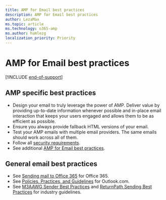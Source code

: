 ```yaml
---
title: AMP for Email best practices
description: AMP for Email best practices
author: LezaMax
ms.topic: article
ms.technology: o365-amp
ms.author: humlezg
localization_priority: Priority
---
```

# AMP for Email best practices

[!INCLUDE [end-of-support](includes/end-of-support.md)]

## AMP specific best practices

- Design your email to truly leverage the power of AMP. Deliver value by providing up-to-date information whenever possible and in-place email interaction that keeps your users engaged and allows them to be as efficient as possible.
- Ensure you always provide fallback HTML versions of your email.
- Test your AMP emails with multiple email providers. The same emails should work across all of them.
- Follow all [security requirements](security-requirements.md).
- See additional [AMP for Email best practices](https://amp.dev/documentation/guides-and-tutorials/develop/amp_email_best_practices/).

## General email best practices

- See [Sending mail to Office 365](https://docs.microsoft.com/office365/SecurityCompliance/sending-mail-to-office-365) for Office 365.
- See [Policies, Practices, and Guidelines](https://sendersupport.olc.protection.outlook.com/pm/policies.aspx) for Outlook.com.
- See [M3AAWG Sender Best Practices](https://www.m3aawg.org/sites/default/files/document/M3AAWG_Senders_BCP_Ver3-2015-02.pdf) and [ReturnPath Sending Best Practices](https://help.returnpath.com/hc/en-us/articles/221634867-Sending-Best-Practices-PDF-) for industry guidelines.
